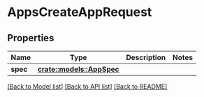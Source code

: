 # AppsCreateAppRequest

## Properties

Name | Type | Description | Notes
------------ | ------------- | ------------- | -------------
**spec** | [**crate::models::AppSpec**](app_spec.md) |  | 

[[Back to Model list]](../README.md#documentation-for-models) [[Back to API list]](../README.md#documentation-for-api-endpoints) [[Back to README]](../README.md)


